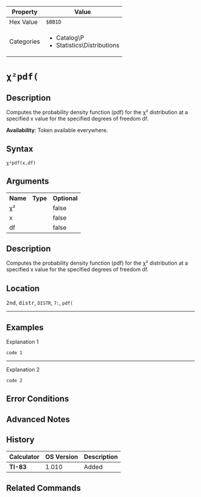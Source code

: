| Property      | Value |
|---------------|-------|
| Hex Value     | `$BB1D`|
| Categories    | <ul><li>Catalog\P</li><li>Statistics\Distributions</li></ul> |

# `χ²pdf(`

## Description
Computes the probability density function (pdf) for the χ² distribution at a specified x value for the specified degrees of freedom df.


<b>Availability</b>: Token available everywhere.

## Syntax
`χ²pdf(x,df)`

## Arguments
<table>
<tr><th>Name</th><th>Type</th><th>Optional</th></tr>

<tr><td>χ²</td><td></td><td>false</td></tr>

<tr><td>x</td><td></td><td>false</td></tr>

<tr><td>df</td><td></td><td>false</td></tr>

</table>

## Description
Computes the probability density function (pdf) for the χ² distribution at a specified x value for the specified degrees of freedom df.

## Location
<kbd>2nd</kbd>, <kbd>distr</kbd>, `DISTR`, `7:`, `pdf(`
<hr>

## Examples

Explanation 1
```ti-basic
code 1
```
---
Explanation 2
```ti-basic
code 2
```

## Error Conditions


## Advanced Notes


## History
| Calculator | OS Version | Description |
|------------|------------|-------------|
| <b>TI-83</b> | 1.010 | Added

## Related Commands

    